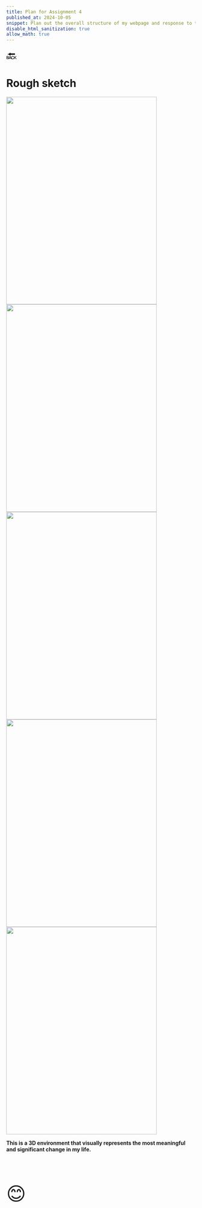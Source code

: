 ```yaml
---
title: Plan for Assignment 4
published_at: 2024-10-05
snippet: Plan out the overall structure of my webpage and response to the following questions 
disable_html_sanitization: true
allow_math: true
---
```



<a href="https://julienoh000-dms1-blog-83.deno.dev/" style="text-decoration: none; color: black;"><span style="font-size: 30px;">🔙</span></a>


# Rough sketch

<img src="rs2.jpg" width="400" height="550">
<img src="rs3.jpg" width="400" height="550">
<img src="rs4.jpg" width="400" height="550">
<img src="rs5.jpg" width="400" height="550">
<img src="rs6.jpg" width="400" height="550">

<br>


**This is a 3D environment that visually represents the most meaningful and significant change in my life.**


<br>
<br>
<br>


<span style="font-size: 50px;">😊</span>
